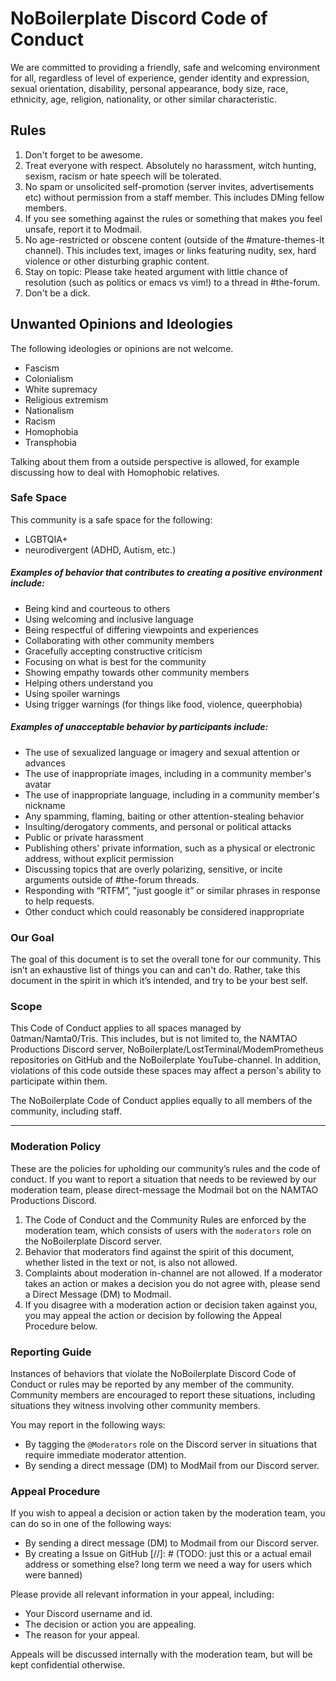 # NoBoilerplate Discord Code of Conduct

We are committed to providing a friendly, safe and welcoming environment for all, regardless of level of experience, gender identity and expression, sexual orientation, disability, personal appearance, body size, race, ethnicity, age, religion, nationality, or other similar characteristic.

## Rules

1. Don't forget to be awesome.
2. Treat everyone with respect. Absolutely no harassment, witch hunting, sexism, racism or hate speech will be tolerated.
3. No spam or unsolicited self-promotion (server invites, advertisements etc) without permission from a staff member. This includes DMing fellow members.
4. If you see something against the rules or something that makes you feel unsafe, report it to Modmail.
5. No age-restricted or obscene content (outside of the #mature-themes-lt channel). This includes text, images or links featuring nudity, sex, hard violence or other disturbing graphic content.
6. Stay on topic: Please take heated argument with little chance of resolution (such as politics or emacs vs vim!) to a thread in #⁠the-forum.
7. Don't be a dick.

## Unwanted Opinions and Ideologies
The following ideologies or opinions are not welcome.

- Fascism
- Colonialism
- White supremacy
- Religious extremism
- Nationalism
- Racism
- Homophobia
- Transphobia

Talking about them from a outside perspective is allowed, for example discussing how to deal with Homophobic relatives.

### Safe Space

This community is a safe space for the following:
- LGBTQIA+
- neurodivergent (ADHD, Autism, etc.)

##### Examples of behavior that contributes to creating a positive environment include:

-   Being kind and courteous to others
-   Using welcoming and inclusive language
-   Being respectful of differing viewpoints and experiences
-   Collaborating with other community members
-   Gracefully accepting constructive criticism
-   Focusing on what is best for the community
-   Showing empathy towards other community members
-   Helping others understand you
-   Using spoiler warnings
-   Using trigger warnings (for things like food, violence, queerphobia)

##### Examples of unacceptable behavior by participants include:

-   The use of sexualized language or imagery and sexual attention or advances
-   The use of inappropriate images, including in a community member's avatar
-   The use of inappropriate language, including in a community member's nickname
-   Any spamming, flaming, baiting or other attention-stealing behavior
-   Insulting/derogatory comments, and personal or political attacks
-   Public or private harassment
-   Publishing others' private information, such as a physical or electronic address, without explicit permission
-   Discussing topics that are overly polarizing, sensitive, or incite arguments outside of #the-forum threads.
-   Responding with “RTFM”, "just google it” or similar phrases in response to help requests.
-   Other conduct which could reasonably be considered inappropriate

### Our Goal

The goal of this document is to set the overall tone for our community. This isn’t an exhaustive list of things you can and can't do. Rather, take this document in the spirit in which it’s intended, and try to be your best self.

### Scope

This Code of Conduct applies to all spaces managed by 0atman/Namta0/Tris. This includes, but is not limited to, the NAMTAO Productions Discord server, NoBoilerplate/LostTerminal/ModemPrometheus repositories on GitHub and the NoBoilerplate YouTube-channel. In addition, violations of this code outside these spaces may affect a person's ability to participate within them.

The NoBoilerplate Code of Conduct applies equally to all members of the community, including staff.

---

### Moderation Policy

These are the policies for upholding our community’s rules and the code of conduct. If you want to report a situation that needs to be reviewed by our moderation team, please direct-message the Modmail bot on the NAMTAO Productions Discord.

1.  The Code of Conduct and the Community Rules are enforced by the moderation team, which consists of users with the `moderators` role on the NoBoilerplate Discord server.
2.  Behavior that moderators find against the spirit of this document, whether listed in the text or not, is also not allowed.
3.  Complaints about moderation in-channel are not allowed. If a moderator takes an action or makes a decision you do not agree with, please send a Direct Message (DM) to Modmail.
4.  If you disagree with a moderation action or decision taken against you, you may appeal the action or decision by following the Appeal Procedure below.

### Reporting Guide

Instances of behaviors that violate the NoBoilerplate Discord Code of Conduct or rules may be reported by any member of the community. Community members are encouraged to report these situations, including situations they witness involving other community members.

You may report in the following ways:

-   By tagging the `@Moderators` role on the Discord server in situations that require immediate moderator attention.
-   By sending a direct message (DM) to ModMail from our Discord server.

### Appeal Procedure

If you wish to appeal a decision or action taken by the moderation team, you can do so in one of the following ways:

-   By sending a direct message (DM) to Modmail from our Discord server.
-   By creating a Issue on GitHub [//]: # (TODO: just this or a actual email address or something else? long term we need a way for users which were banned)

Please provide all relevant information in your appeal, including:

-   Your Discord username and id.
-   The decision or action you are appealing.
-   The reason for your appeal.

Appeals will be discussed internally with the moderation team, but will be kept confidential otherwise.
